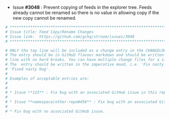 * Issue **#3048** : Prevent copying of feeds in the explorer tree. Feeds already cannot be renamed so there is no value in allowing copy if the new copy cannot be renamed.


```sh
# ********************************************************************************
# Issue title: Feed Copy/Rename Changes
# Issue link:  https://github.com/gchq/stroom/issues/3048
# ********************************************************************************

# ONLY the top line will be included as a change entry in the CHANGELOG.
# The entry should be in GitHub flavour markdown and should be written on a SINGLE
# line with no hard breaks. You can have multiple change files for a single GitHub issue.
# The  entry should be written in the imperative mood, i.e. 'Fix nasty bug' rather than
# 'Fixed nasty bug'.
#
# Examples of acceptable entries are:
#
#
# * Issue **123** : Fix bug with an associated GitHub issue in this repository
#
# * Issue **namespace/other-repo#456** : Fix bug with an associated GitHub issue in another repository
#
# * Fix bug with no associated GitHub issue.
```
